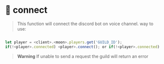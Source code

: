 # 🍨 connect

> This function will connect the discord bot on voice channel.
way to use:

```javascript

let player = <client>.<moon>.players.get('GUILD_ID');
if(!<player>.connected) <player>.connect(); or if(!<player>.connected) <player>.connect({ selfDean: boolean, selfMute: boolean })
```


> **Warning**
> If unable to send a request the guild will return an error
